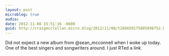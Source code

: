 ```yaml
---
layout: post
microblog: true
audio: 
date: 2012-11-08 15:51:16 -0600
guid: http://craigmcclellan.micro.blog/2012/11/08/t266659175805898752.html
---
```

Did not expect a new album from @sean_mcconnell when I woke up today. One of the best singers and songwriters around. I just RTed a link.
